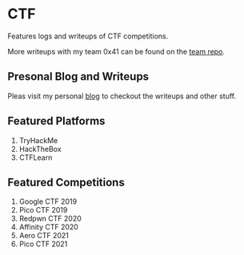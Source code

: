 # CTF
Features logs and writeups of CTF competitions.

More writeups with my team 0x41 can be found on the [team repo](https://github.com/0x41CTF/CTF).
## Presonal Blog and Writeups
Pleas visit my personal [blog](https://jeffersonding.com) to checkout the writeups and other stuff.
## Featured Platforms
1. TryHackMe
2. HackTheBox
3. CTFLearn
## Featured Competitions
1. Google CTF 2019
2. Pico CTF 2019
3. Redpwn CTF 2020
4. Affinity CTF 2020
5. Aero CTF 2021
6. Pico CTF 2021
